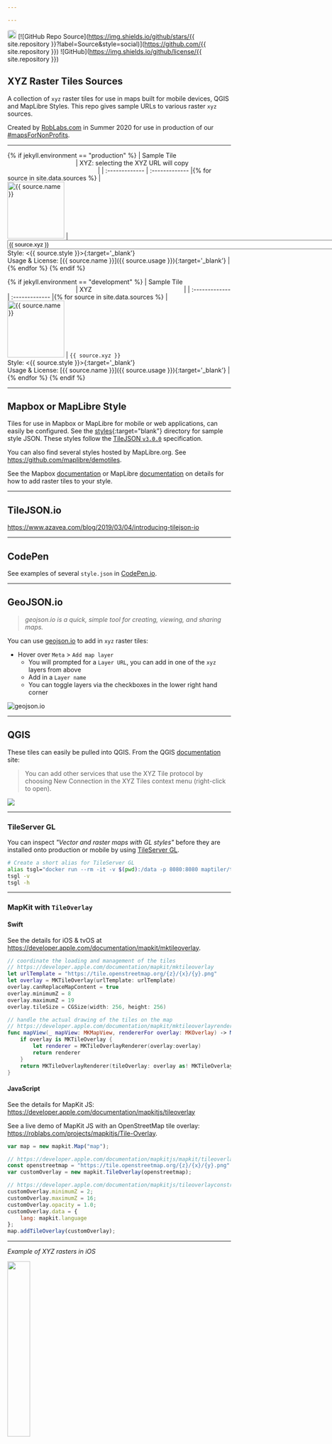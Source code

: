 ```yaml
---

---
```


<!--
// https://jekyllrb.com/docs/configuration/environments/
jekyll.environment: {{ jekyll.environment }}
jekyll.version: {{ jekyll.version }}

TEST

* [index.md](https://RobLabs.com/xyz)
* [index.md](https://RobLabs.com/xyz-raster-sources)
* [readme.md](https://github.com/roblabs/xyz-raster-sources)

 -->

[<img src="https://avatars.githubusercontent.com/u/118112" style="border-radius:4px" width="20" />](https://roblabs.com)
[![GitHub Repo Source](https://img.shields.io/github/stars/{{ site.repository }}?label=Source&style=social)](https://github.com/{{ site.repository }})
![GitHub](https://img.shields.io/github/license/{{ site.repository }})

## XYZ Raster Tiles Sources

A collection of `xyz` raster tiles for use in maps built for mobile devices, QGIS and MapLibre Styles.  This repo gives sample URLs to various raster `xyz` sources.

Created by [RobLabs.com](https://roblabs.com) in Summer 2020 for use in production of our [#mapsForNonProfits](https://twitter.com/hashtag/mapsForNonProfits).

---

{% if jekyll.environment == "production" %}
| Sample Tile <img width=150/> | XYZ: selecting the XYZ URL will copy <img width=200/> |
| :-------------  | :------------- |{% for source in site.data.sources %}
| <br><img width="128px" alt="{{ source.name }}" src="{{ source.sample }}"> | <input style="width: 150%" onclick="this.select(); document.execCommand('copy');" type='text' value='{{ source.xyz }}'/> <br> Style:  <{{ source.style }}>{:target='_blank'} <br> Usage & License: [{{ source.name }}]({{ source.usage }}){:target='_blank'} | {% endfor %}
{% endif %}

{% if jekyll.environment == "development" %}
| Sample Tile <img width=150/> | XYZ <img width=200/> |
| :-------------  | :------------- |{% for source in site.data.sources %}
| <br><img width="128px" alt="{{ source.name }}" src="{{ source.sample }}"> |  `{{ source.xyz }}` <br> Style:  <{{ source.style }}>{:target='_blank'} <br> Usage & License: [{{ source.name }}]({{ source.usage }}){:target='_blank'} | {% endfor %}
{% endif %}

---

## Mapbox or MapLibre Style

Tiles for use in Mapbox or MapLibre for mobile or web applications, can easily be configured.  See the [styles](styles){:target="blank"} directory for sample style JSON.  These styles follow the [TileJSON `v3.0.0`](https://github.com/mapbox/tilejson-spec/tree/master/3.0.0) specification.

You can also find several styles hosted by MapLibre.org.  See <https://github.com/maplibre/demotiles>.

See the Mapbox [documentation](https://docs.mapbox.com/mapbox-gl-js/style-spec/sources/#raster) or MapLibre [documentation](https://maplibre.org/maplibre-gl-js-docs/example/map-tiles/) on details for how to add raster tiles to your style.

---

## TileJSON.io

<https://www.azavea.com/blog/2019/03/04/introducing-tilejson-io>

---

## CodePen

See examples of several `style.json` in [CodePen.io](https://codepen.io/roblabs/pen/JjXXMLz).

---

## GeoJSON.io

> *geojson.io is a quick, simple tool for creating, viewing, and sharing maps.*

You can use [geojson.io](https://geojson.io) to add in `xyz` raster tiles:

* Hover over `Meta` > `Add map layer`
  * You will prompted for a `Layer URL`, you can add in one of the `xyz` layers from above
  * Add in a `Layer name`
  * You can toggle layers via the checkboxes in the lower right hand corner

![geojson.io](https://user-images.githubusercontent.com/118112/89742168-624ffb80-da4c-11ea-9a9f-8a8e6ce786b0.gif)

---

## QGIS

These tiles can easily be pulled into QGIS.  From the QGIS [documentation](https://docs.qgis.org/3.10/en/docs/user_manual/managing_data_source/opening_data.html#using-xyz-tile-services) site:  

> You can add other services that use the XYZ Tile protocol by choosing New Connection in the XYZ Tiles context menu (right-click to open).

![](https://docs.qgis.org/3.10/en/_images/xyz_tiles_dialog_osm.png)

---

### TileServer GL

You can inspect *"Vector and raster maps with GL styles"* before they are installed onto production or  mobile by using [TileServer GL](https://maptiler-tileserver.readthedocs.io).

```bash
# Create a short alias for TileServer GL
alias tsgl="docker run --rm -it -v $(pwd):/data -p 8080:8080 maptiler/tileserver-gl"
tsgl -v
tsgl -h
```
---

### MapKit with `TileOverlay`

#### Swift

See the details for iOS & tvOS at <https://developer.apple.com/documentation/mapkit/mktileoverlay>.

```swift
// coordinate the loading and management of the tiles
// https://developer.apple.com/documentation/mapkit/mktileoverlay
let urlTemplate = "https://tile.openstreetmap.org/{z}/{x}/{y}.png"
let overlay = MKTileOverlay(urlTemplate: urlTemplate)
overlay.canReplaceMapContent = true
overlay.minimumZ = 8
overlay.maximumZ = 19
overlay.tileSize = CGSize(width: 256, height: 256)

// handle the actual drawing of the tiles on the map
// https://developer.apple.com/documentation/mapkit/mktileoverlayrenderer
func mapView(_ mapView: MKMapView, rendererFor overlay: MKOverlay) -> MKOverlayRenderer {
    if overlay is MKTileOverlay {
        let renderer = MKTileOverlayRenderer(overlay:overlay)
        return renderer
    }
    return MKTileOverlayRenderer(tileOverlay: overlay as! MKTileOverlay)
}
```

#### JavaScript

See the details for MapKit JS: <https://developer.apple.com/documentation/mapkitjs/tileoverlay>

See a live demo of MapKit JS with an OpenStreetMap tile overlay: <https://roblabs.com/projects/mapkitjs/Tile-Overlay>.

```javascript
var map = new mapkit.Map("map");

// https://developer.apple.com/documentation/mapkitjs/mapkit/tileoverlay/2974035-mapkit_tileoverlay
const openstreetmap = "https://tile.openstreetmap.org/{z}/{x}/{y}.png"
var customOverlay = new mapkit.TileOverlay(openstreetmap);

// https://developer.apple.com/documentation/mapkitjs/tileoverlayconstructoroptions
customOverlay.minimumZ = 2;
customOverlay.maximumZ = 16;
customOverlay.opacity = 1.0;
customOverlay.data = {
    lang: mapkit.language
};
map.addTileOverlay(customOverlay);
```

---

*Example of XYZ rasters in iOS*

<img src="https://user-images.githubusercontent.com/118112/135372760-578dfe9a-4688-4fb1-a69f-58f05de34225.gif" width="31.8%">
